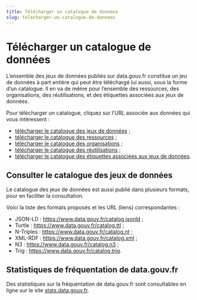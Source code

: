 ```yaml
---
title: Télécharger un catalogue de données
slug: telecharger-un-catalogue-de-donnees
---
```


# Télécharger un catalogue de données

L’ensemble des jeux de données publiés sur data.gouv.fr constitue un jeu de données à part entière qui peut être téléchargé lui aussi, sous la forme d’un catalogue. Il en va de même pour l’ensemble des ressources, des organisations, des réutilisations, et des étiquettes associées aux jeux de données.

Pour télécharger un catalogue, cliquez sur l’URL associée aux données qui vous intéressent :

- [télécharger le catalogue des jeux de données](https://www.data.gouv.fr/datasets.csv) ;
- [télécharger le catalogue des ressources](https://www.data.gouv.fr/resources.csv) ;
- [télécharger le catalogue des organisations](https://www.data.gouv.fr/organizations.csv) ;
- [télécharger le catalogue des réutilisations](https://www.data.gouv.fr/reuses.csv) ;
- [télécharger le catalogue des étiquettes associées aux jeux de données](https://www.data.gouv.fr/tags.csv).

## Consulter le catalogue des jeux de données

Le catalogue des jeux de données est aussi publié dans plusieurs formats, pour en faciliter la consultation.

Voici la liste des formats proposés et les URL (liens) correspondantes :

- JSON-LD : <https://www.data.gouv.fr/catalog.jsonld> ;
- Turtle : <https://www.data.gouv.fr/catalog.ttl> ;
- N-Triples : <https://www.data.gouv.fr/catalog.nt> ;
- XML-RDF : <https://www.data.gouv.fr/catalog.xml> ;
- N3 : <https://www.data.gouv.fr/catalog.n3> ;
- Trig : <https://www.data.gouv.fr/catalog.trig>.

## Statistiques de fréquentation de data.gouv.fr

Des statistiques sur la fréquentation de data.gouv.fr sont consultables en ligne sur le site [stats.data.gouv.fr](https://stats.data.gouv.fr/index.php?module=CoreHome&action=index&idSite=1&period=range&date=previous30#?idSite=1&period=range&date=previous30&category=Dashboard_Dashboard&subcategory=1).
